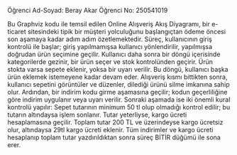 Öğrenci Ad-Soyad: Beray Akar
Öğrenci No: 250541019



Bu Graphviz kodu ile temsil edilen Online Alışveriş Akış Diyagramı, bir e-ticaret sitesindeki tipik bir müşteri yolculuğunu başlangıçtan ödeme öncesi son aşamaya kadar adım adım özetlemektedir. Süreç, kullanıcının giriş kontrolü ile başlar; giriş yapılmamışsa kullanıcı yönlendirilir, yapılmışsa doğrudan ürün seçimine geçilir. Kullanıcı daha sonra bir döngü içerisinde kategorilerde gezinir, bir ürün seçer ve stok kontrolünden geçirir. Ürün stokta varsa sepete eklenir, yoksa bir uyarı verilir. Bu döngü, kullanıcı başka ürün eklemek istemeyene kadar devam eder. Alışveriş kısmı bittikten sonra, kullanıcı sepetini görüntüler ve düzenler, dilediği ürünü silme imkanına sahip olur. Ardından, bir indirim kodu girme aşamasına geçilir; kodun geçerliliğine göre indirim uygulanır veya uyarı verilir. Sonraki aşamada ise iki önemli kural kontrolü yapılır: Sepet tutarının minimum 50 tl olup olmadığı kontrol edilir; bu tutarın altındaysa işlem sonlanır. Tutar yeterliyse, kargo ücreti hesaplamasına geçilir. Toplam tutar 200 TL ve üzerindeyse kargo ücretsiz olur, altındaysa 29tl kargo ücreti eklenir. Tüm indirimler ve kargo ücreti hesaplanıp toplam tutar yazdırıldıktan sonra süreç BİTİR düğümü ile sona erer.
